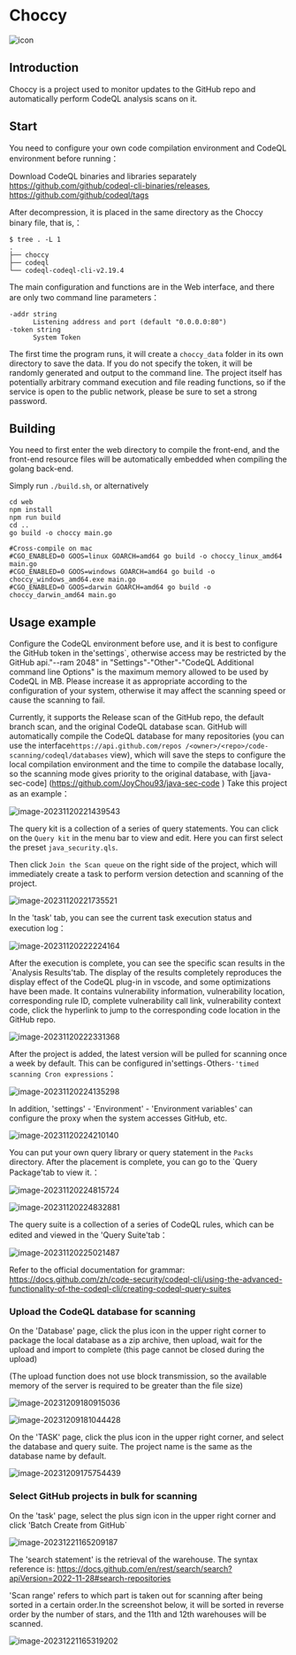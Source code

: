 # Choccy
![icon](./web/public/favicon.ico)



## Introduction
Choccy is a project used to monitor updates to the GitHub repo and automatically perform CodeQL analysis scans on it.



## Start

You need to configure your own code compilation environment and CodeQL environment before running：

Download CodeQL binaries and libraries separately https://github.com/github/codeql-cli-binaries/releases, https://github.com/github/codeql/tags

After decompression, it is placed in the same directory as the Choccy binary file, that is,：

```
$ tree . -L 1
.
├── choccy
├── codeql
└── codeql-codeql-cli-v2.19.4
```





The main configuration and functions are in the Web interface, and there are only two command line parameters：

```
-addr string
      Listening address and port (default "0.0.0.0:80")
-token string
      System Token
```

The first time the program runs, it will create a `choccy_data` folder in its own directory to save the data. If you do not specify the token, it will be randomly generated and output to the command line. The project itself has potentially arbitrary command execution and file reading functions, so if the service is open to the public network, please be sure to set a strong password.



## Building

You need to first enter the web directory to compile the front-end, and the front-end resource files will be automatically embedded when compiling the golang back-end.

Simply run `./build.sh`, or alternatively

```shell
cd web
npm install
npm run build
cd ..
go build -o choccy main.go 

#Cross-compile on mac
#CGO_ENABLED=0 GOOS=linux GOARCH=amd64 go build -o choccy_linux_amd64 main.go
#CGO_ENABLED=0 GOOS=windows GOARCH=amd64 go build -o choccy_windows_amd64.exe main.go
#CGO_ENABLED=0 GOOS=darwin GOARCH=amd64 go build -o choccy_darwin_amd64 main.go
```





## Usage example

Configure the CodeQL environment before use, and it is best to configure the GitHub token in the'settings`, otherwise access may be restricted by the GitHub api."--ram 2048" in "Settings"-"Other"-"CodeQL Additional command line Options" is the maximum memory allowed to be used by CodeQL in MB. Please increase it as appropriate according to the configuration of your system, otherwise it may affect the scanning speed or cause the scanning to fail.

Currently, it supports the Release scan of the GitHub repo, the default branch scan, and the original CodeQL database scan. GitHub will automatically compile the CodeQL database for many repositories (you can use the interface`https://api.github.com/repos /<owner>/<repo>/code-scanning/codeql/databases` view), which will save the steps to configure the local compilation environment and the time to compile the database locally, so the scanning mode gives priority to the original database, with [java-sec-code] (https://github.com/JoyChou93/java-sec-code ) Take this project as an example：

![image-20231120221439543](./README/image-20231120221439543.png)

The query kit is a collection of a series of query statements. You can click on the `Query kit` in the menu bar to view and edit. Here you can first select the preset `java_security.qls`.

Then click `Join the Scan queue` on the right side of the project, which will immediately create a task to perform version detection and scanning of the project.

![image-20231120221735521](./README/image-20231120221735521.png)

In the 'task' tab, you can see the current task execution status and execution log：

![image-20231120222224164](./README/image-20231120222224164.png)

After the execution is complete, you can see the specific scan results in the `Analysis Results'tab. The display of the results completely reproduces the display effect of the CodeQL plug-in in vscode, and some optimizations have been made. It contains vulnerability information, vulnerability location, corresponding rule ID, complete vulnerability call link, vulnerability context code, click the hyperlink to jump to the corresponding code location in the GitHub repo.

![image-20231120222331368](./README/image-20231120222331368.png)



After the project is added, the latest version will be pulled for scanning once a week by default. This can be configured in'settings`-`Others`-'timed scanning Cron expressions`：

![image-20231120224135298](./README/image-20231120224135298.png)

In addition, 'settings' - 'Environment' - 'Environment variables' can configure the proxy when the system accesses GitHub, etc.

![image-20231120224210140](./README/image-20231120224210140.png)

You can put your own query library or query statement in the `Packs` directory. After the placement is complete, you can go to the `Query Package'tab to view it.：

![image-20231120224815724](./README/image-20231120224815724.png)

![image-20231120224832881](./README/image-20231120224832881.png)



The query suite is a collection of a series of CodeQL rules, which can be edited and viewed in the 'Query Suite'tab：

![image-20231120225021487](./README/image-20231120225021487.png)

Refer to the official documentation for grammar: https://docs.github.com/zh/code-security/codeql-cli/using-the-advanced-functionality-of-the-codeql-cli/creating-codeql-query-suites



### Upload the CodeQL database for scanning

On the 'Database' page, click the plus icon in the upper right corner to package the local database as a zip archive, then upload, wait for the upload and import to complete (this page cannot be closed during the upload)

(The upload function does not use block transmission, so the available memory of the server is required to be greater than the file size)

![image-20231209180915036](./README/image-20231209180915036.png)

![image-20231209181044428](./README/image-20231209181044428.png)

On the 'TASK' page, click the plus icon in the upper right corner, and select the database and query suite. The project name is the same as the database name by default.

![image-20231209175754439](./README/image-20231209175754439.png)



### Select GitHub projects in bulk for scanning

On the 'task' page, select the plus sign icon in the upper right corner and click 'Batch Create from GitHub`

![image-20231221165209187](./README/image-20231221165209187.png)

The 'search statement' is the retrieval of the warehouse. The syntax reference is: https://docs.github.com/en/rest/search/search?apiVersion=2022-11-28#search-repositories

'Scan range' refers to which part is taken out for scanning after being sorted in a certain order.In the screenshot below, it will be sorted in reverse order by the number of stars, and the 11th and 12th warehouses will be scanned.

![image-20231221165319202](./README/image-20231221165319202.png)

